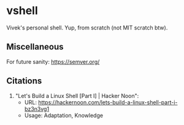 # vshell
Vivek's personal shell. Yup, from scratch (not MIT scratch btw).

## Miscellaneous
For future sanity: https://semver.org/

## Citations

1) "Let's Build a Linux Shell [Part I] | Hacker Noon":
   - URL: https://hackernoon.com/lets-build-a-linux-shell-part-i-bz3n3vg1
   - Usage: Adaptation, Knowledge

